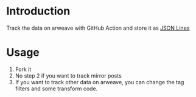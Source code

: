 # Introduction

Track the data on arweave with GitHub Action and store it as [JSON Lines](https://jsonlines.org/)

# Usage

1. Fork it
2. No step 2 if you want to track mirror posts
3. If you want to track other data on arweave, you can change the tag filters and some transform code.

